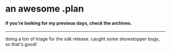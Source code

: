 # an awesome .plan

#### if you're looking for my previous days, check the archives.

---

doing a ton of triage for the sdk release.  caught some showstopper bugs, so that's good!


